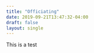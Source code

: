 ```yaml
---
title: "Officiating"
date: 2019-09-21T13:47:32-04:00
draft: false
layout: single
---
```


This is a test
